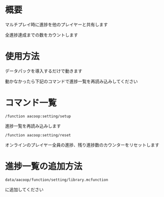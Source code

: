 # 概要

マルチプレイ時に進捗を他のプレイヤーと共有します

全進捗達成までの数をカウントします

# 使用方法

データパックを導入するだけで動きます

動かなかったら下記のコマンドで進捗一覧を再読み込みしてください

# コマンド一覧

`/function aacoop:setting/setup`

進捗一覧を再読み込みします

`/function aacoop:setting/reset`

オンラインのプレイヤー全員の進捗、残り進捗数のカウンターをリセットします

# 進捗一覧の追加方法

`data/aacoop/function/setting/library.mcfunction`

に追加してください
